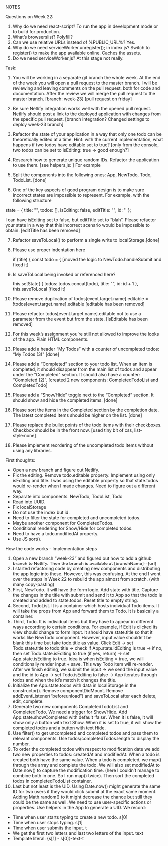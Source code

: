 NOTES


Questions on Week 22:


1. Why do we need react-script?
To run the app in development mode or to build for production. 
2. What’s browserslist?
Polyfill?
3. Can we use relative URLs instead of %PUBLIC_URL%?
Yes.
4. Why do we need serviceWorker.unregister(); in index.js?
Switch to register() to make the app available online. Caches the assets. 
5. Do we need serviceWorker.js?
At this stage not really. 


Task: 


1. You will be working in a separate git branch the whole week. At the end of the week you will open a pull request to the master branch. I will be reviewing and leaving comments on the pull request, both for code and documentation. After the review we will merge the pull request to the master branch. [branch: week-23] [pull request on friday]


2. Be sure Netlify integration works well with the opened pull request. Netlify should post a link to the deployed application with changes from the specific pull request. [branch integration? Changed settings to deploy week-23 branch]


3. Refactor the state of your application in a way that only one todo can be theoretically edited at a time. Hint: with the current implementation, what happens if two todos have editable set to true? [only from the console, two todos can be set to isEditing: true => good enough?]


4. Research how to generate unique random IDs. Refactor the application to use them. [see helpers.js: ] For example


5. Split the components into the following ones: App, NewTodo, Todo, TodoList. [done]


6. One of the key aspects of good program design is to make sure incorrect states are impossible to represent. For example, with the following structure


state = {
    title: "",
    todos: [],
    isEditing: false,
    editTitle: "",
    id: ''
  };


I can have isEditing set to false, but editTitle set to “blah”. Please refactor your state in a way that this incorrect scenario would be impossible to obtain. [editTitle has been removed]


7. Refactor saveToLocal() to perform a single write to localStorage.[done]


8. Please use proper indentation here


    if (title) {
    const todo = {
    [moved the logic to NewTodo.handleSubmit and fixed it]


9. Is saveToLocal being invoked or referenced here?


    this.setState(
      {
        todos: todos.concat(todo),
        title: "",
        id: id + 1
      },
      this.saveToLocal
[fixed it]


10. Please remove duplication of todos[event.target.name].editable = !todos[event.target.name].editable [editable has been removed]


11. Please refactor todos[event.target.name].editable not to use a parameter from the event but from the state. [isEditable has been removed]


12. For this week’s assignment you’re still not allowed to improve the looks of the app. Plain HTML components.


13. Please add a header “My Todos” with a counter of uncompleted todos: “My Todos (3)" [done]


14. Please add a “Completed” section to your todo list. When an item is completed, it should disappear from the main list of todos and appear under the “Completed" section. It should also have a counter: “Completed (2)”. [created 2 new components: CompletedTodoList and CompletedTodo]


15. Please add a “Show/Hide” toggle next to the “Completed” section. It should show and hide the completed items. [done]


16. Please sort the items in the Completed section by the completion date. The latest completed items should be higher on the list. [done]


17. Please replace the bullet points of the todo items with their checkboxes. Checkbox should be in the front now. [used tiny bit of css, list-style:none]




18. Please implement reordering of the uncompleted todo items without using any libraries.


First thoughts:


* Open a new branch and figure out Netlify. 
* Fix the editing. Remove todo.editable property. Implement using only isEditing and title. I was using the editable property so that state.todos would re-render when I made changes. Need to figure out a different way. 
* Separate into components. NewTodo, TodoList, Todo
* Read into UUID. 
* Fix localStorage
* Do not use the index but id. 
* Need to filter the state for completed and uncompleted todos. 
* Maybe another component for CompletedTodos. 
* Conditional rendering for Show/Hide for completed todos.
* Need to have a todo.modifiedAt property. 
* Use JS sort(). 


How the code works - Implementation steps


1. Open a new branch “week-23” and figured out how to add a github branch to Netlify. Then the branch is available at [branchName]--[url]
2. I started refactoring code by creating new components and distributing the app logic into these. However, this was confusing. At the end I went over the steps in Week 22 to rebuild the app almost from scratch. (with many copy-pasting)
3. First, NewTodo. It will have the form logic. Add state with title. Capture the changes in the title with submit and send it to App so that the todo is created and added to state.todos. Reset title to empty string.  
4. Second, TodoList. It is a container which hosts individual Todo items. It will take the props from App and forward them to Todo. It is basically a container. 
5. Third, Todo. It is individual items but they have to appear in different ways according to certain conditions. For example, if Edit is clicked its view should change to form input. It should have state.title so that it works like NewTodo component. However, input.value shouldn’t be blank this time but take todo.title as value. Click Edit -> set Todo.state.title to todo.title -> check if App.state.idEditing is true -> if no, then set Todo.state.isEditing to true (if yes, return) -> set App.state.isEditing to true. Idea is when isEditing = true, we will conditionally render input + save. This way Todo item will re-render. After we finish editing, we submit the input -> we send the input value and the id to App -> set Todo.isEditing to false -> App iterates through todos and when the id’s match it changes the title. 
6. Initialize the App.state.todos with data in localStorage in the constructor(). Remove componentDidMount. Remove addEventListener(“beforeunload”) and saveToLocal after each delete, edit, complete. 
7. Generate two new components CompletedTodoList and CompletedTodo. We need a trigger for Show/Hide. Add App.state.showCompleted with default ‘false’. When it is false, it will show only a button with text Show. When it is set to true,  it will show the completed todos and a button with text Hide. 
8. Use filter() to get uncompleted and completed todos and pass them to relevant components. Use todos/completedTodos.length to display the number. 
9. To order the completed todos with respect to modification date we add two new properties to todos: createdAt and modifiedAt. When a todo is created both have the same value. When a todo is completed, we map() through the array and complete the todo. We will also set modifiedAt to Date.now() to capture the modification time. (here I couldn’t manage to combine both in one. So I run map() twice). Then sort the completed todos in completedTodoList container.
10. Last but not least is the UID. Using Date.now() might generate the same ID for two users if they would click submit at the exact same moment. Adding Math.random() to it might decrease the chance but still they could be the same as well. We need to use user-specific actions or properties. Use helpers in the App to generate a UID. We record:
* Time when user starts typing to create a new todo. s[0]
* Time when user stops typing. s[1]
* Time when user submits the input. t
* We get the first two letters and last two letters of the input. text
* Template literal: {s[1] - s[0]}-text-t
